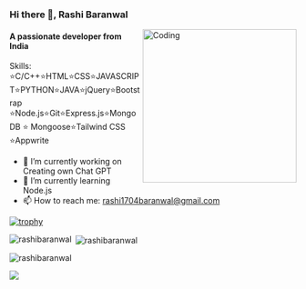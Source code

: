 ### Hi there 👋, Rashi Baranwal
<img align="right" alt="Coding" width="270" src="https://cdn.dribbble.com/users/4055494/screenshots/15215756/media/d2b66c4ca0192aa26d103448b3d1518b.gif">

#### A passionate developer from India


Skills:
⭐C/C++⭐HTML⭐CSS⭐JAVASCRIPT⭐PYTHON⭐JAVA⭐jQuery⭐Bootstrap ⭐Node.js⭐Git⭐Express.js⭐Mongo DB ⭐
Mongoose⭐Tailwind CSS ⭐Appwrite
- 🔭 I’m currently working on Creating own Chat GPT 
- 🌱 I’m currently learning Node.js 
- 📫 How to reach me: rashi1704baranwal@gmail.com 


[![trophy](https://github-profile-trophy.vercel.app/?username=RashiBaranwal)](https://github.com/ryo-ma/github-profile-trophy)

<p><img align="left" src="https://github-readme-stats.vercel.app/api/top-langs?username=rashibaranwal&show_icons=true&locale=en&layout=compact" alt="rashibaranwal" /></p>

<p>&nbsp;<img align="center" src="https://github-readme-stats.vercel.app/api?username=rashibaranwal&show_icons=true&locale=en" alt="rashibaranwal" /></p>

<p><img align="center" src="https://github-readme-streak-stats.herokuapp.com/?user=rashibaranwal&" alt="rashibaranwal" /></p>

[Ÿ HŸPE]: https://yhype.me
[GitHub Profile Views Counter]: https://github.com/antonkomarev/github-profile-views-counter

![](https://komarev.com/ghpvc/?username=RashiBaranwal&color=dc143c)
